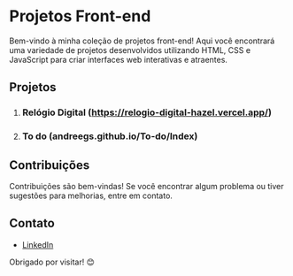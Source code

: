 # Projetos Front-end

Bem-vindo à minha coleção de projetos front-end! Aqui você encontrará uma variedade de projetos desenvolvidos utilizando HTML, CSS e JavaScript para criar interfaces web interativas e atraentes.

## Projetos

1. ### Relógio Digital (https://relogio-digital-hazel.vercel.app/)


2. ### To do (andreegs.github.io/To-do/Index)

## Contribuições

Contribuições são bem-vindas! Se você encontrar algum problema ou tiver sugestões para melhorias, entre em contato.

## Contato

- [LinkedIn](www.linkedin.com/in/andregsol)

Obrigado por visitar! 😊
